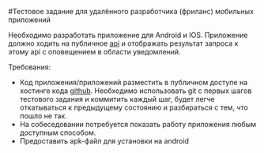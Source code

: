 #Тестовое задание для удалённого разработчика (фриланс) мобильных приложений

Необходимо разработать приложение для Android и IOS.
Приложение должно ходить на публичное [api](http://jsonplaceholder.typicode.com/)
и отображать результат запроса к этому api с оповещением в области уведомлений.

Требования:
* Код приложения/приложений разместить в публичном доступе на хостинге кода [github](https://github.com/). Необходимо использовать git с первых шагов тестового задания и коммитить каждый шаг, будет легче откатываться к предыдущему состоянию и разбираться с тем, что пошло не так. 
* На собеседовании потребуется показать работу приложения любым доступным способом.
* Предоставить apk-файл для установки на android

